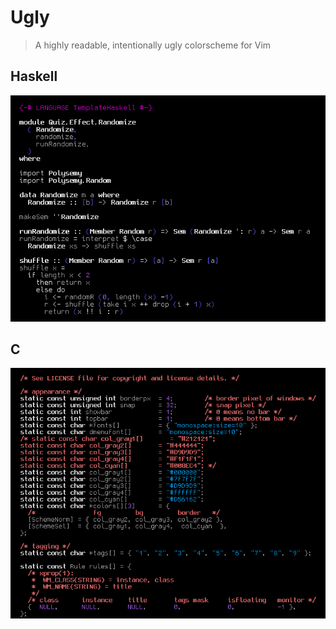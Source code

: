 # Ugly
> A highly readable, intentionally ugly colorscheme for Vim

## Haskell
![Ugly colorscheme Haskell screenshot](./images/haskell.png)

## C
![Ugly colorscheme C screenshot](./images/c.png)
